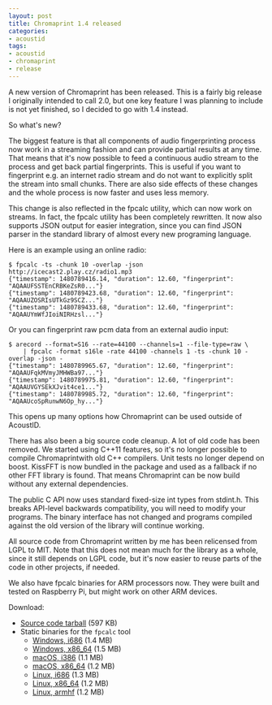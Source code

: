 ```yaml
---
layout: post
title: Chromaprint 1.4 released
categories:
- acoustid
tags:
- acoustid
- chromaprint
- release
---
```


A new version of Chromaprint has been released. This is a fairly big release I originally intended to call 2.0,
but one key feature I was planning to include is not yet finished, so I decided to go with 1.4 instead.

So what's new?

The biggest feature is that all components of audio fingerprinting process now work in a streaming fashion and
can provide partial results at any time. That means that it's now possible to feed a continuous audio stream
to the process and get back partial fingerprints. This is useful if you want to fingerprint e.g. an internet radio stream
and do not want to explicitly split the stream into small chunks. There are also side effects of these changes and
the whole process is now faster and uses less memory.

This change is also reflected in the fpcalc utility, which can now work on streams.
In fact, the fpcalc utility has been completely rewritten. It now also supports JSON output for easier integration,
since you can find JSON parser in the standard library of almost every new programing language.

Here is an example using an online radio:

    $ fpcalc -ts -chunk 10 -overlap -json http://icecast2.play.cz/radio1.mp3
    {"timestamp": 1480789416.14, "duration": 12.60, "fingerprint": "AQAAUFSSTEnCRBKeZsR0..."}
    {"timestamp": 1480789423.68, "duration": 12.60, "fingerprint": "AQAAUZOSRIsUTkGz9SCZ..."}
    {"timestamp": 1480789433.68, "duration": 12.60, "fingerprint": "AQAAUYmWfJIoiNIRHzsl..."}

Or you can fingerprint raw pcm data from an external audio input:

    $ arecord --format=S16 --rate=44100 --channels=1 --file-type=raw \
        | fpcalc -format s16le -rate 44100 -channels 1 -ts -chunk 10 -overlap -json -
    {"timestamp": 1480789965.67, "duration": 12.60, "fingerprint": "AQAAUFqkMVmyJMHWBa97..."}
    {"timestamp": 1480789975.81, "duration": 12.60, "fingerprint": "AQAAUVGYSEkXJvit4ce1..."}
    {"timestamp": 1480789985.72, "duration": 12.60, "fingerprint": "AQAAUcoSpRunwN6Op_hy..."}

This opens up many options how Chromaprint can be used outside of AcoustID.

There has also been a big source code cleanup. A lot of old code has been removed. We started using C++11 features,
so it's no longer possible to compile Chromaprintwith old C++ compilers. Unit tests no longer depend on boost.
KissFFT is now bundled in the package and used as a fallback if no other FFT library is found. That means Chromaprint can be now
build without any external dependencies.

The public C API now uses standard fixed-size int types from stdint.h. This breaks API-level backwards compatibility,
you will need to modify your programs. The binary interface has not changed and programs compiled against the old version of
the library will continue working.

All source code from Chromaprint written by me has been relicensed from LGPL to MIT. Note that this does not mean much for the
library as a whole, since it still depends on LGPL code, but it's now easier to reuse parts of the code in other projects, if needed.

We also have fpcalc binaries for ARM processors now. They were built and tested on Raspberry Pi, but might work on other ARM devices.

Download:

* [Source code tarball](https://bitbucket.org/acoustid/chromaprint/downloads/chromaprint-1.4.tar.gz) (597 KB)
* Static binaries for the `fpcalc` tool
  * [Windows, i686](https://bitbucket.org/acoustid/chromaprint/downloads/chromaprint-fpcalc-1.4-windows-i686.zip) (1.4 MB)
  * [Windows, x86\_64](https://bitbucket.org/acoustid/chromaprint/downloads/chromaprint-fpcalc-1.4-windows-x86_64.zip) (1.5 MB)
  * [macOS, i386](https://bitbucket.org/acoustid/chromaprint/downloads/chromaprint-fpcalc-1.4-macos-i386.tar.gz) (1.1 MB)
  * [macOS, x86\_64](https://bitbucket.org/acoustid/chromaprint/downloads/chromaprint-fpcalc-1.4-macos-x86_64.tar.gz) (1.2 MB)
  * [Linux, i686](https://bitbucket.org/acoustid/chromaprint/downloads/chromaprint-fpcalc-1.4-linux-i686.tar.gz) (1.3 MB)
  * [Linux, x86\_64](https://bitbucket.org/acoustid/chromaprint/downloads/chromaprint-fpcalc-1.4-linux-x86_64.tar.gz) (1.2 MB)
  * [Linux, armhf](https://bitbucket.org/acoustid/chromaprint/downloads/chromaprint-fpcalc-1.4-linux-armhf.tar.gz) (1.2 MB)
